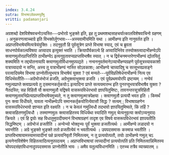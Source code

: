 ```yaml
---
index: 3.4.24
sutra: विभाषाऽग्रेप्रथमपूर्वेषु
vritti: padamanjari
---
```


 अग्रशब्दो देशविशेषवचनोऽप्यस्ति---प्रभोरग्रे भुङ्क्ते इति, इह तु प्रथमशब्दसाहचर्यात्कालविशेषवाचिनो ग्रहणम् । अनुकरणत्वाच्चाग्रे इति विभक्तेर्लुगभावः---अस्यवामीयमिति यथा । आमीक्ष्ण्य इति नानुवर्तत इति । अप्राप्तविभाषेयमित्यत्रेयंयुक्तिः । तदनुवृतौ हि पूर्वसूत्रेण प्राप्ते विभाषा स्याद्, एवं च ब्रुवता साधनपोर्वकाल्यविषया अग्र्यादय इत्युक्तं भवति । क्रियापौर्वकाल्ये हि अग्र्यादिभिरेव तस्योक्तत्वादाभीक्ष्ण्येऽपि क्त्वाणमुलोरप्राप्तिरिति ठाभीक्ष्ण्येऽ इत्यनुवृतावप्यप्राप्तविभाषैव स्यात् । न च द्विर्वचनमन्तरेणाभीक्ष्ण्यं द्योतयितुं शक्यमिति न तद्द्योतनायापि क्त्वाणमुलोर्विधानमुपपद्यते । नन्वननुवर्तमानेऽप्याभीक्ष्ण्यग्रहणे पूर्वसूत्रस्यावकाशो यत्राग्र्यादयो न सन्ति, अस्य तु यत्राभीक्ष्ण्यं नास्ति सोऽवकाशः; आभीक्ष्ण्ये चाग्र्यादिषु च सत्सूभयप्रसङ्गे परत्वादियमेव विभाषा प्राप्नोतीत्युभयत्र विभाषेयं युक्ता ? एवं मन्यते---पूर्वविप्रतिषेधेनाभीक्ष्ण्ये नित्य एव विधिर्भवतीति---अग्रेभोजंभोजं व्रजति, अग्रेभुक्त्वाभुक्त्वा व्रजति । एवं पूर्वप्रथमयोरपि द्रष्टव्यम् । नन्वेवं णमुल्यप्राप्ते क्त्वाप्रत्यये तु ठ्समानकर्तृकयोःऽ इत्यादिना प्राप्ते सत्ययमारम्भ इति पुनरप्युभयत्रविभाषैव युक्ता ? नैतदस्ति; सह विहितौ यौ क्त्वाणमुलौ यद्विषये वासरूपविधेरभावो ज्ञापयितुमिष्टः, तावनन्तरसूत्रविहितौ क्त्वाणमुलावभिप्रेत्याप्राप्तविभाषेयमुच्यते, न तु क्त्वाणमुल्मात्रपेक्षया । क्त्वाणमुलौ प्रत्ययौ भवत इति । किमर्थं पुनः क्त्वा विधीयते, यावता नाभीक्ष्म्येऽपि समानकर्तृकयोरित्येवासौ सिद्धः ? सत्यम् ; विभाषाग्रहणेन वासरूपविधेरभावो ज्ञाप्यत इति वक्ष्यति । न च केवलं णमुल्विधौ तदभावो ज्ञापयितुमिष्यते, किं तर्हि ? क्त्वासहितणमुल्विधौ । तस्माण्णमुलः क्त्वासहितस्य विधिर्यथा स्यादिति णमुल् चेत्यनुवृत्या क्त्वोऽप्यनुवादः क्रियते । एवं हि द्वयोः सह विधातुमुपादीयमानं विभाषाग्रहणं तादृश एव विषये वासरूपविधेरभावं ज्ञापयतीति सिद्धमिष्टम् । अग्रेभोजं व्रजतीति । अन्येभ्यो भोक्तृभ्यः पूर्वं भुक्त्वा व्रजतीत्यर्थः । आमीक्ष्ण्ये लडादयो न भवन्तीति । अग्रे भुङ्क्ते भुङ्क्ते ततो व्रजतीत्येवं न भवतीत्यर्थः । उपपदसमासः कस्मान्न भवतीति । प्राप्तविभाषायामस्यामग्र्यादीनां पक्षे प्रत्ययनिवृतौ निमितत्वम्, न तु प्रत्ययोत्पतौ, तयोः ठाभीक्ष्ण्ये णमुल् चऽ इत्यनेनाविशेषेण विहितत्वादित्यनुपपदत्वम् । अप्राप्तविभाषायां त्वग्र्यादीनां प्रत्ययोत्पतिं प्रति निमितत्वान्निमितस्य चोपपदसंज्ञाविधानादुपपदसमासः प्राप्नोतीति भावः । अमैव यतुल्यविधानमिति । एतच्च तत्रैव व्याख्यातम् ॥